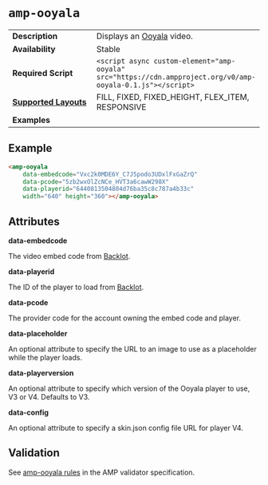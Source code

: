<!---
Copyright 2015 The AMP HTML Authors. All Rights Reserved.

Licensed under the Apache License, Version 2.0 (the "License");
you may not use this file except in compliance with the License.
You may obtain a copy of the License at

      http://www.apache.org/licenses/LICENSE-2.0

Unless required by applicable law or agreed to in writing, software
distributed under the License is distributed on an "AS-IS" BASIS,
WITHOUT WARRANTIES OR CONDITIONS OF ANY KIND, either express or implied.
See the License for the specific language governing permissions and
limitations under the License.
-->

# <a name="amp-ooyala"></a> `amp-ooyala`

<table>
  <tr>
    <td width="40%"><strong>Description</strong></td>
    <td>Displays an <a href="https://www.ooyala.com/">Ooyala</a> video.</td>
  </tr>
  <tr>
    <td width="40%"><strong>Availability</strong></td>
    <td>Stable</td>
  </tr>
  <tr>
    <td width="40%"><strong>Required Script</strong></td>
    <td><code>&lt;script async custom-element="amp-ooyala" src="https://cdn.ampproject.org/v0/amp-ooyala-0.1.js">&lt;/script></code></td>
  </tr>
  <tr>
    <td class="col-fourty"><strong><a href="https://www.ampproject.org/docs/guides/responsive/control_layout.html">Supported Layouts</a></strong></td>
    <td>FILL, FIXED, FIXED_HEIGHT, FLEX_ITEM, RESPONSIVE</td>
  </tr>
  <tr>
    <td width="40%"><strong>Examples</strong></td>
    <td></td>
  </tr>
</table>

## Example

```html
<amp-ooyala
    data-embedcode="Vxc2k0MDE6Y_C7J5podo3UDxlFxGaZrQ"
    data-pcode="5zb2wxOlZcNCe_HVT3a6cawW298X"
    data-playerid="6440813504804d76ba35c8c787a4b33c"
    width="640" height="360"></amp-ooyala>
```

## Attributes

**data-embedcode**

The video embed code from [Backlot](https://backlot.ooyala.com).

**data-playerid**

The ID of the player to load from [Backlot](https://backlot.ooyala.com).

**data-pcode**

The provider code for the account owning the embed code and player.

**data-placeholder**

An optional attribute to specify the URL to an image to use as a placeholder while the player loads.

**data-playerversion**

An optional attribute to specify which version of the Ooyala player to use, V3 or V4. Defaults to V3.

**data-config**

An optional attribute to specify a skin.json config file URL for player V4.

## Validation

See [amp-ooyala rules](https://github.com/ampproject/amphtml/blob/master/extensions/amp-ooyala/0.1/validator-amp-ooyala.protoascii) in the AMP validator specification.